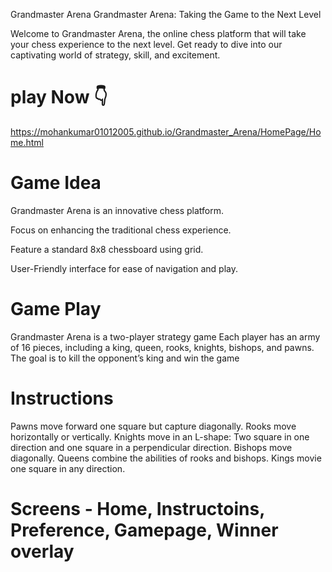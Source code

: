 Grandmaster Arena
Grandmaster Arena: Taking the Game to the Next Level

Welcome to Grandmaster Arena, the online chess platform that will take your chess experience to the next level. Get ready to dive into our captivating  world of strategy, skill, and excitement.

# play Now 👇
https://mohankumar01012005.github.io/Grandmaster_Arena/HomePage/Home.html

# Game Idea

Grandmaster Arena is an innovative chess platform.

Focus on enhancing the traditional chess experience.

Feature a standard 8x8 chessboard using grid.

User-Friendly interface for ease of navigation and play.


# Game Play

Grandmaster Arena is a two-player strategy game
Each player has an army of 16 pieces, including  a king, queen, rooks, knights, bishops, and pawns.
The goal is to kill the opponent’s king and win the game

# Instructions

Pawns move forward one square but capture diagonally.
Rooks move horizontally or vertically.
Knights move in an L-shape: Two square in one direction and one square in a perpendicular  direction.
Bishops move diagonally.
Queens combine the abilities of rooks and bishops.
Kings movie one square in any direction.


# Screens - Home, Instructoins, Preference, Gamepage, Winner overlay
